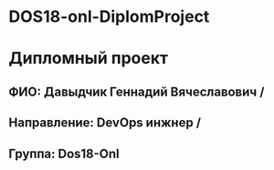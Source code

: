 # DOS18-onl-DiplomProject
# Дипломный проект
## ФИО: Давыдчик Геннадий Вячеславович /
## Направление: DevOps инжнер /
## Группа: Dos18-Onl
  